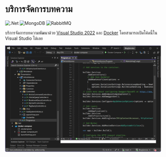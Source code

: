 # บริการจัดการบทความ

![.Net](https://img.shields.io/badge/.NET-5C2D91?style=for-the-badge&logo=.net&logoColor=white)
![MongoDB](https://img.shields.io/badge/MongoDB-%234ea94b.svg?style=for-the-badge&logo=mongodb&logoColor=white)
![RabbitMQ](https://img.shields.io/badge/Rabbitmq-FF6600?style=for-the-badge&logo=rabbitmq&logoColor=white)

บริการจัดการบทความพัฒนาด้วย [Visual Studio 2022](https://visualstudio.microsoft.com/vs/) และ [Docker](https://docs.docker.com/engine/install/) โดยสามารถเปิดโค้ดนี้ใน Visual Studio ได้เลย

![Alt text](Docs/imgs/vs.png)